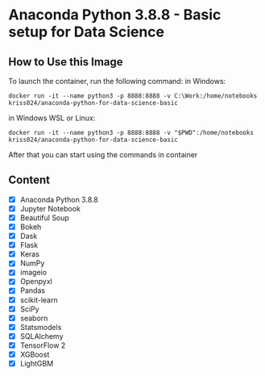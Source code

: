 # Anaconda Python 3.8.8 - Basic setup for Data Science

## How to Use this Image
To launch the container, run the following command:
in Windows:
```
docker run -it --name python3 -p 8888:8888 -v C:\Work:/home/notebooks kriss024/anaconda-python-for-data-science-basic
```
in Windows WSL or Linux:
```
docker run -it --name python3 -p 8888:8888 -v "$PWD":/home/notebooks kriss024/anaconda-python-for-data-science-basic
```

After that you can start using the commands in container

## Content
- [x] Anaconda Python 3.8.8
- [x] Jupyter Notebook
- [x] Beautiful Soup
- [x] Bokeh
- [x] Dask
- [x] Flask
- [x] Keras
- [x] NumPy
- [x] imageio
- [x] Openpyxl
- [x] Pandas
- [x] scikit-learn
- [x] SciPy
- [x] seaborn
- [x] Statsmodels
- [x] SQLAlchemy
- [x] TensorFlow 2
- [x] XGBoost
- [x] LightGBM
